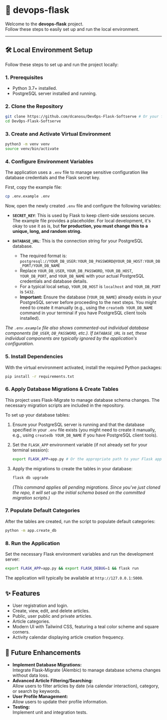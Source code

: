 # 🚀 devops-flask

Welcome to the **devops-flask** project.  
Follow these steps to easily set up and run the local environment.

---

## 🛠️ Local Environment Setup

Follow these steps to set up and run the project locally:

### 1. Prerequisites
- Python 3.7+ installed.
- PostgreSQL server installed and running.

### 2. Clone the Repository
```bash
git clone https://github.com/dcanosu/DevOps-Flask-Softserve # Or your fork
cd DevOps-Flask-Softserve
```

### 3. Create and Activate Virtual Environment
```bash
python3 -m venv venv
source venv/bin/activate
```

### 4. Configure Environment Variables
The application uses a `.env` file to manage sensitive configuration like database credentials and the Flask secret key.

First, copy the example file:
```bash
cp .env.example .env
```
Now, open the newly created `.env` file and configure the following variables:

- **`SECRET_KEY`**: This is used by Flask to keep client-side sessions secure. The example file provides a placeholder. For local development, it's okay to use it as is, but **for production, you must change this to a unique, long, and random string.**

- **`DATABASE_URL`**: This is the connection string for your PostgreSQL database. 
  - The required format is: `postgresql://YOUR_DB_USER:YOUR_DB_PASSWORD@YOUR_DB_HOST:YOUR_DB_PORT/YOUR_DB_NAME`
  - Replace `YOUR_DB_USER`, `YOUR_DB_PASSWORD`, `YOUR_DB_HOST`, `YOUR_DB_PORT`, and `YOUR_DB_NAME` with your actual PostgreSQL credentials and database details.
  - For a typical local setup, `YOUR_DB_HOST` is `localhost` and `YOUR_DB_PORT` is `5432`.
  - **Important:** Ensure the database (`YOUR_DB_NAME`) already exists in your PostgreSQL server before proceeding to the next steps. You might need to create it manually (e.g., using the `createdb YOUR_DB_NAME` command in your terminal if you have PostgreSQL client tools installed).

*The `.env.example` file also shows commented-out individual database components (`DB_USER`, `DB_PASSWORD`, etc.). If `DATABASE_URL` is set, these individual components are typically ignored by the application's configuration.*

### 5. Install Dependencies
With the virtual environment activated, install the required Python packages:
```bash
pip install -r requirements.txt
```

### 6. Apply Database Migrations & Create Tables
This project uses Flask-Migrate to manage database schema changes. The necessary migration scripts are included in the repository.

To set up your database tables:

1.  Ensure your PostgreSQL server is running and that the database specified in your `.env` file exists (you might need to create it manually, e.g., using `createdb YOUR_DB_NAME` if you have PostgreSQL client tools).

2.  Set the `FLASK_APP` environment variable (if not already set for your terminal session):
    ```bash
    export FLASK_APP=app.py # Or the appropriate path to your Flask app instance
    ```

3.  Apply the migrations to create the tables in your database:
    ```bash
    flask db upgrade
    ```
    *(This command applies all pending migrations. Since you've just cloned the repo, it will set up the initial schema based on the committed migration scripts.)*

### 7. Populate Default Categories
After the tables are created, run the script to populate default categories:
```bash
python -m app.create_db
```

### 8. Run the Application
Set the necessary Flask environment variables and run the development server:
```bash
export FLASK_APP=app.py && export FLASK_DEBUG=1 && flask run
```
The application will typically be available at `http://127.0.0.1:5000`.

## ✨ Features

- User registration and login.
- Create, view, edit, and delete articles.
- Public, user public and private articles.
- Article categories.
- Modern UI with Tailwind CSS, featuring a teal color scheme and square corners.
- Activity calendar displaying article creation frequency.

## 🚧 Future Enhancements

- **Implement Database Migrations:**  
  Integrate Flask-Migrate (Alembic) to manage database schema changes without data loss.
- **Advanced Article Filtering/Searching:**  
  Allow users to filter articles by date (via calendar interaction), category, or search by keywords.
- **User Profile Management:**  
  Allow users to update their profile information.
- **Testing:**  
  Implement unit and integration tests.